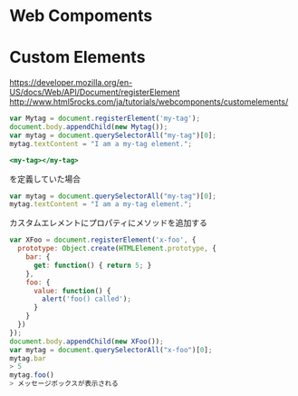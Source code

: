 Web Compoments
============

# Custom Elements

https://developer.mozilla.org/en-US/docs/Web/API/Document/registerElement
http://www.html5rocks.com/ja/tutorials/webcomponents/customelements/

```JavaScript
var Mytag = document.registerElement('my-tag');
document.body.appendChild(new Mytag());
var mytag = document.querySelectorAll("my-tag")[0];
mytag.textContent = "I am a my-tag element.";
```

```index.html
<my-tag></my-tag>
```
を定義していた場合
```JavaScript
var mytag = document.querySelectorAll("my-tag")[0];
mytag.textContent = "I am a my-tag element.";
```
カスタムエレメントにプロパティにメソッドを追加する
```JavaScript
var XFoo = document.registerElement('x-foo', {
  prototype: Object.create(HTMLElement.prototype, {
    bar: {
      get: function() { return 5; }
    },
    foo: {
      value: function() {
        alert('foo() called');
      }
    }
  })
});
document.body.appendChild(new XFoo());
var mytag = document.querySelectorAll("x-foo")[0];
mytag.bar
> 5
mytag.foo()
> メッセージボックスが表示される
```
